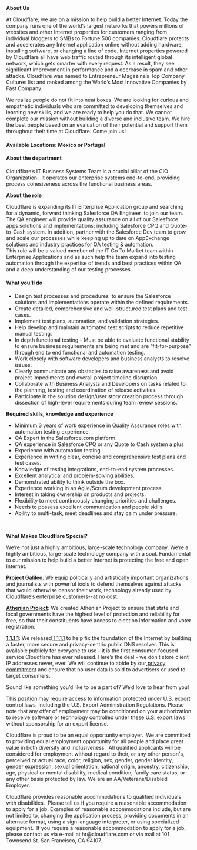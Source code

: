 <div class="content-intro">
	<div><strong>About Us</strong></div>
	<div>
		<p>At Cloudflare, we are on a mission to help build a better Internet. Today the company runs one of the world’s largest networks that powers millions of websites and other Internet properties for customers ranging from individual bloggers to SMBs to Fortune 500 companies. Cloudflare protects and accelerates any Internet application online without adding hardware, installing software, or changing a line of code. Internet properties powered by Cloudflare all have web traffic routed through its intelligent global network, which gets smarter with every request. As a result, they see significant improvement in performance and a decrease in spam and other attacks. Cloudflare was named to Entrepreneur Magazine’s Top Company Cultures list and ranked among the World’s Most Innovative Companies by Fast Company.&nbsp;</p>
		<p><span style="font-weight: 400;">We realize people do not fit into neat boxes. We are looking for curious and empathetic individuals who are committed to developing themselves and learning new skills, and we are ready to help you do that. We cannot complete our mission without building a diverse and inclusive team. We hire the best people based on an evaluation of their potential and support them throughout their time at Cloudflare. Come join us!&nbsp;</span></p>
	</div>
</div>
<h4><strong><span class="collapsed-field-text">Available Locations: Mexico or Portugal</span>&nbsp;</strong></h4>
<h4><strong>About the department</strong></h4>
<p><span style="font-weight: 400;">Cloudflare’s IT Business Systems Team is a crucial pillar of the CIO Organization.&nbsp; It operates our enterprise systems end-to-end, providing process cohesiveness across the functional business areas.&nbsp;</span></p>
<p><strong>About the role</strong></p>
<p><span style="font-weight: 400;">Cloudflare is expanding its IT Enterprise Application group and searching for a dynamic, forward thinking Salesforce QA Engineer&nbsp; to join our team.&nbsp; The QA engineer will </span><span style="font-weight: 400;">provide quality assurance on all of our Salesforce apps solutions and implementations; </span><span style="font-weight: 400;">including Salesforce CPQ and Quote-to-Cash system.</span><span style="font-weight: 400;"> In addition, partner with the Salesforce Dev team to grow and scale our processes while keeping up to date on AppExchange solutions and industry practices for QA testing &amp; automation. </span><span style="font-weight: 400;"><br></span><span style="font-weight: 400;">This role will be a valued member of the IT Go To Market team within Enterprise Applications and as such help the team expand into testing automation through the expertise of trends and best practices within QA and a deep understanding of our testing processes. </span><span style="font-weight: 400;"><br></span></p>
<h4><strong>What you'll do</strong></h4>
<ul>
	<li style="font-weight: 400;"><span style="font-weight: 400;">Design test processes and procedures&nbsp; to ensure the Salesforce solutions and implementations operate within the defined requirements.</span></li>
	<li style="font-weight: 400;"><span style="font-weight: 400;">Create detailed, comprehensive and well-structured test plans and test cases.</span></li>
	<li style="font-weight: 400;"><span style="font-weight: 400;">Implement test plans, automation, and validation strategies.</span></li>
	<li style="font-weight: 400;"><span style="font-weight: 400;">Help develop and maintain automated test scripts to reduce repetitive manual testing.</span></li>
	<li style="font-weight: 400;"><span style="font-weight: 400;">In depth functional testing – Must be able to evaluate functional stability to ensure business requirements are being met and are “fit-for-purpose” through end to end functional and automation testing.</span></li>
	<li style="font-weight: 400;"><span style="font-weight: 400;">Work closely with software developers and business analysts to resolve issues.</span></li>
	<li style="font-weight: 400;"><span style="font-weight: 400;">Clearly communicate any obstacles to raise awareness and avoid project impediments and overall project timeline disruption.</span></li>
	<li style="font-weight: 400;"><span style="font-weight: 400;">Collaborate with Business Analysts and Developers on tasks related to the planning, testing and coordination of release activities.</span></li>
	<li style="font-weight: 400;"><span style="font-weight: 400;">Participate in the solution design/user story creation process through dissection of high-level requirements during team review sessions.</span></li>
</ul>
<p><strong>Required skills, knowledge and experience</strong></p>
<ul>
	<li style="font-weight: 400;"><span style="font-weight: 400;">Minimum 3 years of work experience in Quality Assurance roles with automation testing experience.</span></li>
	<li style="font-weight: 400;"><span style="font-weight: 400;">QA Expert in the Salesforce.com platform.</span></li>
	<li style="font-weight: 400;"><span style="font-weight: 400;">QA experience in Salesforce CPQ or any Quote to Cash system a plus</span></li>
	<li style="font-weight: 400;"><span style="font-weight: 400;">Experience with automation testing.</span></li>
	<li style="font-weight: 400;"><span style="font-weight: 400;">Experience in writing clear, concise and comprehensive test plans and test cases.</span></li>
	<li style="font-weight: 400;"><span style="font-weight: 400;">Knowledge of testing integrations, end-to-end system processes.</span></li>
	<li style="font-weight: 400;"><span style="font-weight: 400;">Excellent analytical and problem-solving abilities.</span></li>
	<li style="font-weight: 400;"><span style="font-weight: 400;">Demonstrated ability to think outside the box.</span></li>
	<li style="font-weight: 400;"><span style="font-weight: 400;">Experience working in an Agile/Scrum development process.</span></li>
	<li style="font-weight: 400;"><span style="font-weight: 400;">Interest in taking ownership on products and projects.</span></li>
	<li style="font-weight: 400;"><span style="font-weight: 400;">Flexibility to meet continuously changing priorities and challenges.</span></li>
	<li style="font-weight: 400;"><span style="font-weight: 400;">Needs to possess excellent communication and people skills.</span></li>
	<li style="font-weight: 400;"><span style="font-weight: 400;">Ability to multi-task, meet deadlines and stay calm under pressure.</span></li>
</ul>
<p>&nbsp;</p>
<div class="content-conclusion">
	<p><strong>What Makes Cloudflare Special?</strong></p>
	<p><span style="font-weight: 400;">We’re not just a highly ambitious, large-scale technology company. We’re a highly ambitious, large-scale technology company with a soul. Fundamental to our mission to help build a better Internet is protecting the free and open Internet.</span></p>
	<p><a href="https://blog.cloudflare.com/protecting-free-expression-online/"><strong>Project Galileo</strong></a><span style="font-weight: 400;">: We equip politically and artistically important organizations and journalists with powerful tools to defend themselves against attacks that would otherwise censor their work, technology already used by Cloudflare’s enterprise customers--at no cost.</span></p>
	<p><strong><a href="https://www.cloudflare.com/athenian/">Athenian Project</a></strong><span style="font-weight: 400;">: We created Athenian Project to ensure that state and local governments have the highest level of protection and reliability for free, so that their constituents have access to election information and voter registration.</span></p>
	<p><a href="https://1.1.1.1/"><strong>1.1.1.1</strong></a><span style="font-weight: 400;">: We released</span><a href="https://1.1.1.1/"> <span style="font-weight: 400;">1.1.1.1</span></a><span style="font-weight: 400;"> to help fix the foundation of the Internet by building a faster, more secure and privacy-centric public DNS resolver. This is available publicly for everyone to use - it is the first consumer-focused service Cloudflare has ever released. Here’s the deal - we don’t store client IP addresses never, ever. We will continue to abide by our</span><a href="https://developers.cloudflare.com/1.1.1.1/privacy/public-dns-resolver"> privacy commitment</a><span style="font-weight: 400;"> and ensure that no user data is sold to advertisers or used to target consumers.</span></p>
	<p><span style="font-weight: 400;">Sound like something you’d like to be a part of? We’d love to hear from you!</span></p>
	<p><span style="font-weight: 400;">This position may require access to information protected under U.S. export control laws, including the U.S. Export Administration Regulations. Please note that any offer of employment may be conditioned on your authorization to receive software or technology controlled under these U.S. export laws without sponsorship for an export license.</span></p>
	<p><span style="font-weight: 400;">Cloudflare is proud to be an equal opportunity employer. &nbsp;We are committed to providing equal employment opportunity for all people and place great value in both diversity and inclusiveness. &nbsp;All qualified applicants will be considered for employment without regard to their, or any other person's, perceived or actual</span> <span style="font-weight: 400;">race, color, religion, sex, gender, gender identity, gender expression, sexual orientation, national origin, ancestry, citizenship, age, physical or mental disability, medical condition, family care status, or any other basis protected by law. </span><span style="font-weight: 400;">We are an AA/Veterans/Disabled Employer.</span></p>
	<p><span style="font-weight: 400;">Cloudflare provides reasonable accommodations to qualified individuals with disabilities. &nbsp;Please tell us if you require a reasonable accommodation to apply for a job. Examples of reasonable accommodations include, but are not limited to, changing the application process, providing documents in an alternate format, using a sign language interpreter, or using specialized equipment. &nbsp;If you require a reasonable accommodation to apply for a job, please contact us via e-mail at </span><span style="font-weight: 400;">hr@cloudflare.com</span><span style="font-weight: 400;"> or via mail at 101 Townsend St. San Francisco, CA 94107.</span></p>
</div>